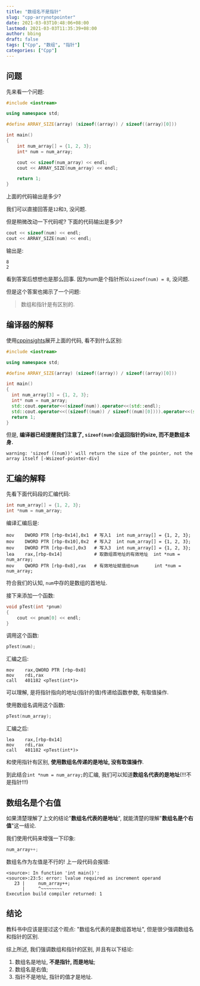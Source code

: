 ```yaml
---
title: "数组名不是指针"
slug: "cpp-arrynotpointer"
date: 2021-03-03T10:48:06+08:00
lastmod: 2021-03-03T11:35:39+08:00
author: bbing
draft: false
tags: ["Cpp", "数组", "指针"]
categories: ["Cpp"]
---
```


## 问题

先来看一个问题:

```C++
#include <iostream>

using namespace std;

#define ARRAY_SIZE(array) (sizeof((array)) / sizeof((array)[0]))

int main()
{
    int num_array[] = {1, 2, 3};
    int* num = num_array;

    cout << sizeof(num_array) << endl;
    cout << ARRAY_SIZE(num_array) << endl;

    return 1;
}
```

上面的代码输出是多少?

我们可以直接回答是```12```和```3```, 没问题.

但是稍微改动一下代码呢? 下面的代码输出是多少?

```C++
cout << sizeof(num) << endl;
cout << ARRAY_SIZE(num) << endl;
```

输出是:

```
8
2
```

看到答案后想想也是那么回事. 因为num是个指针所以```sizeof(num) = 8```, 没问题.

但是这个答案也揭示了一个问题:

> 数组和指针是有区别的.

## 编译器的解释

使用[cppinsights](https://cppinsights.io/)展开上面的代码, 看不到什么区别:
```C++
#include <iostream>

using namespace std;

#define ARRAY_SIZE(array) (sizeof((array)) / sizeof((array)[0]))

int main()
{
  int num_array[3] = {1, 2, 3};
  int* num = num_array;
  std::cout.operator<<(sizeof(num)).operator<<(std::endl);
  std::cout.operator<<((sizeof((num)) / sizeof((num)[0]))).operator<<(std::endl);
  return 1;
}
```

但是, **编译器已经提醒我们注意了, ```sizeof(num)```会返回指针的size, 而不是数组本身.**
```
warning: 'sizeof ((num))' will return the size of the pointer, not the array itself [-Wsizeof-pointer-div]
```

## 汇编的解释

先看下面代码段的汇编代码:
```C++
int num_array[] = {1, 2, 3};
int *num = num_array;
```
编译汇编后是:
```ASM
mov    DWORD PTR [rbp-0x14],0x1  # 写入1  int num_array[] = {1, 2, 3};
mov    DWORD PTR [rbp-0x10],0x2  # 写入2  int num_array[] = {1, 2, 3};
mov    DWORD PTR [rbp-0xc],0x3   # 写入3  int num_array[] = {1, 2, 3};
lea    rax,[rbp-0x14]            # 取数组首地址的有效地址  int *num = num_array;
mov    QWORD PTR [rbp-0x8],rax   # 有效地址赋值给num      int *num = num_array;
```
符合我们的认知, ```num```中存的是数组的首地址.

接下来添加一个函数:
```C++
void pTest(int *pnum)
{
    cout << pnum[0] << endl;
}
```

调用这个函数:
```C++
pTest(num);
```
汇编之后:
```ASM
mov    rax,QWORD PTR [rbp-0x8]
mov    rdi,rax
call   401182 <pTest(int*)>
```
可以理解, 是将指针指向的地址(指针的值)传递给函数参数, 有取值操作.

使用数组名调用这个函数:
```C++
pTest(num_array);
```
汇编之后:
```ASM
lea    rax,[rbp-0x14]
mov    rdi,rax
call   401182 <pTest(int*)>
```
和使用指针有区别, **使用数组名传递的是地址, 没有取值操作**.

到此结合```int *num = num_array;```的汇编, 我们可以知道**数组名代表的是地址**(!!!不是指针!!!)

## 数组名是个右值

如果清楚理解了上文的结论"**数组名代表的是地址**", 就能清楚的理解"**数组名是个右值**"这一结论.

我们使用代码来增强一下印象:
```C++
num_array++;
```
数组名作为左值是不行的! 上一段代码会报错:
```
<source>: In function 'int main()':
<source>:23:5: error: lvalue required as increment operand
   23 |     num_array++;
      |     ^~~~~~~~~
Execution build compiler returned: 1
```

## 结论

教科书中应该是提过这个观点: "数组名代表的是数组首地址", 但是很少强调数组名和指针的区别.

综上所述, 我们强调数组和指针的区别, 并且有以下结论:

1. 数组名是地址, **不是指针, 而是地址**;
2. 数组名是右值;
3. 指针不是地址, 指针的值才是地址.